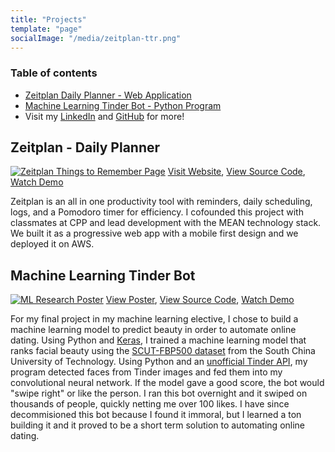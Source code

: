 ```yaml
---
title: "Projects"
template: "page"
socialImage: "/media/zeitplan-ttr.png"
---
```


### Table of contents

+ [Zeitplan Daily Planner - Web Application](#zeitplan---daily-planner)
+ [Machine Learning Tinder Bot - Python Program](#machine-learning-tinder-bot)
+ Visit my [LinkedIn](https://www.linkedin.com/in/ayepremian/) and [GitHub](https://github.com/Abraham21) for more!

## Zeitplan - Daily Planner

[![Zeitplan Things to Remember Page](/media/zeitplan-ttr.png "Zeitplan Things to Remember Page")](https://www.zeitplan.me/)
[Visit Website](https://www.zeitplan.me/), [View Source Code](https://github.com/synchronizedBroncos/zeitplan), [Watch Demo](https://youtu.be/piDXvITGJ6U)

Zeitplan is an all in one productivity tool with reminders, daily scheduling, logs, and a Pomodoro timer for efficiency. I cofounded this project with classmates at CPP and lead development with the MEAN technology stack. We built it as a progressive web app with a mobile first design and we deployed it on AWS.

## Machine Learning Tinder Bot
[![ML Research Poster](/media/ml-poster.png "ML Research Poster")](https://github.com/Abraham21/tinder-ml-bot/blob/master/MLPoster.pdf)
[View Poster](https://github.com/Abraham21/tinder-ml-bot/blob/master/MLPoster.pdf), [View Source Code](https://github.com/Abraham21/tinder-ml-bot), [Watch Demo](https://youtu.be/476KFv_YhzM)

For my final project in my machine learning elective, I chose to build a machine learning model to predict beauty in order to automate online dating. Using Python and [Keras](https://keras.io/), I trained a machine learning model that ranks facial beauty using the [SCUT-FBP500 dataset](https://github.com/HCIILAB/SCUT-FBP5500-Database-Release) from the South China University of Technology. Using Python and an [unofficial Tinder API](https://github.com/charliewolf/pynder), my program detected faces from Tinder images and fed them into my convolutional neural network. If the model gave a good score, the bot would "swipe right" or like the person. I ran this bot overnight and it swiped on thousands of people, quickly netting me over 100 likes. I have since decommisioned this bot because I found it immoral, but I learned a ton building it and it proved to be a short term solution to automating online dating.

